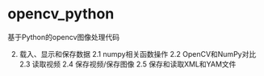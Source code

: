 # opencv_python
基于Python的opencv图像处理代码

2. 载入、显示和保存数据
 2.1 numpy相关函数操作
 2.2 OpenCV和NumPy对比
 2.3 读取视频
 2.4 保存视频/保存图像
 2.5 保存和读取XML和YAM文件
